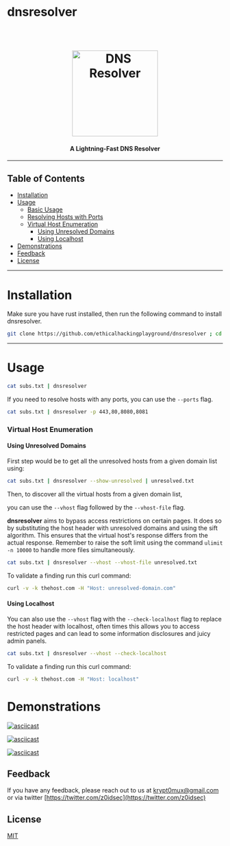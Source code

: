 # dnsresolver

<h1 align="center">
  <br>
<img src="https://github.com/ethicalhackingplayground/dnsresolver/blob/main/static/icon.png" width="200px" alt="DNS Resolver">
</h1>

<h4 align="center"><b>A Lightning-Fast DNS Resolver</b></h4>

---

## Table of Contents

- [Installation](#installation)
- [Usage](#usage)
  - [Basic Usage](#usage)
  - [Resolving Hosts with Ports](#resolving-hosts-with-ports)
  - [Virtual Host Enumeration](#virtual-host-enumeration)
    - [Using Unresolved Domains](#using-unresolved-domains)
    - [Using Localhost](#using-localhost)
- [Demonstrations](#demonstrations)
- [Feedback](#feedback)
- [License](#license)

---

# Installation

Make sure you have rust installed, then run the following command to install dnsresolver.

```bash
git clone https://github.com/ethicalhackingplayground/dnsresolver ; cd dnsresolver ; cargo install --path .
```

---

# Usage

```bash
cat subs.txt | dnsresolver
```

If you need to resolve hosts with any ports, you can use the `--ports` flag.

```bash
cat subs.txt | dnsresolver -p 443,80,8080,8081
```

### Virtual Host Enumeration

#### Using Unresolved Domains

First step would be to get all the unresolved hosts from a given domain list using:

```bash
cat subs.txt | dnsresolver --show-unresolved | unresolved.txt
```

Then, to discover all the virtual hosts from a given domain list,

you can use the `--vhost` flag followed by the `--vhost-file` flag.

**dnsresolver** aims to bypass access restrictions on certain pages. It does so by substituting the host header with unresolved domains and using the sift algorithm. This ensures that the virtual host's response differs from the actual response. Remember to raise the soft limit using the command `ulimit -n 10000` to handle more files simultaneously.

```bash
cat subs.txt | dnsresolver --vhost --vhost-file unresolved.txt
```

To validate a finding run this curl command:

```bash
curl -v -k thehost.com -H "Host: unresolved-domain.com"
```

#### Using Localhost

You can also use the `--vhost` flag with the `--check-localhost` flag to replace the host header with localhost, often times this allows you to access
restricted pages and can lead to some information disclosures and juicy admin panels.

```bash
cat subs.txt | dnsresolver --vhost --check-localhost
```

To validate a finding run this curl command:

```bash
curl -v -k thehost.com -H "Host: localhost"
```

# Demonstrations

[![asciicast](https://asciinema.org/a/g8lpcHqYeiYdljWxShrgX8naP.svg)](https://asciinema.org/a/g8lpcHqYeiYdljWxShrgX8naP)

[![asciicast](https://asciinema.org/a/GYBZM85QI6SbTiXz59Ncp1mT9.svg)](https://asciinema.org/a/GYBZM85QI6SbTiXz59Ncp1mT9)

[![asciicast](https://asciinema.org/a/VbhwK5GTEHeonVwh55Z6tsfHr.svg)](https://asciinema.org/a/VbhwK5GTEHeonVwh55Z6tsfHr)

## Feedback

If you have any feedback, please reach out to us at krypt0mux@gmail.com or via twitter [https://twitter.com/z0idsec](https://twitter.com/z0idsec)

## License

[MIT](https://choosealicense.com/licenses/mit/)

